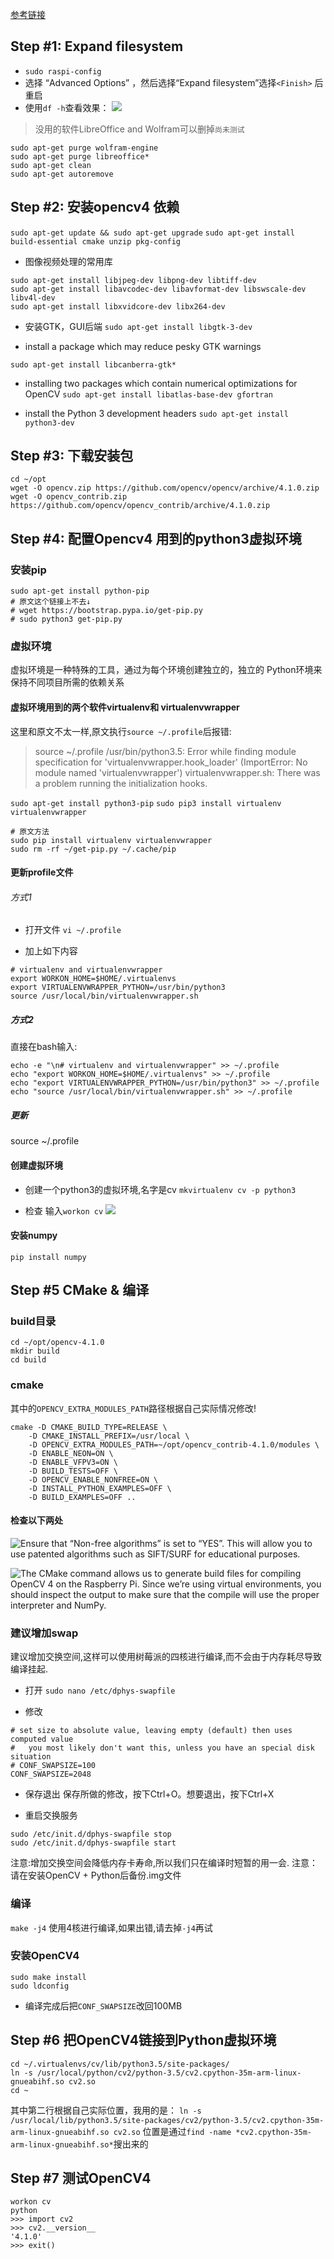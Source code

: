 [参考链接](https://www.pyimagesearch.com/2018/09/26/install-opencv-4-on-your-raspberry-pi/)


## Step #1: Expand filesystem 
- `sudo raspi-config`
- 选择 “Advanced Options” ，然后选择“Expand filesystem”选择`<Finish>` 后重启
- 使用`df -h`查看效果：
![](_v_images/20190416210014920_8541.png)
>没用的软件LibreOffice and Wolfram可以删掉`尚未测试`
```
sudo apt-get purge wolfram-engine
sudo apt-get purge libreoffice*
sudo apt-get clean
sudo apt-get autoremove
```

## Step #2: 安装opencv4 依赖
`sudo apt-get update && sudo apt-get upgrade`
`sudo apt-get install build-essential cmake unzip pkg-config`

- 图像视频处理的常用库
```
sudo apt-get install libjpeg-dev libpng-dev libtiff-dev
sudo apt-get install libavcodec-dev libavformat-dev libswscale-dev libv4l-dev
sudo apt-get install libxvidcore-dev libx264-dev
```

- 安装GTK，GUI后端
`sudo apt-get install libgtk-3-dev`

-  install a package which may reduce pesky GTK warnings

`sudo apt-get install libcanberra-gtk*`

- installing two packages which contain numerical optimizations for OpenCV
`sudo apt-get install libatlas-base-dev gfortran`

- install the Python 3 development headers
`sudo apt-get install python3-dev`

## Step #3: 下载安装包
```
cd ~/opt
wget -O opencv.zip https://github.com/opencv/opencv/archive/4.1.0.zip
wget -O opencv_contrib.zip https://github.com/opencv/opencv_contrib/archive/4.1.0.zip
```

## Step #4: 配置Opencv4 用到的python3虚拟环境
### 安装pip
```
sudo apt-get install python-pip  
# 原文这个链接上不去↓
# wget https://bootstrap.pypa.io/get-pip.py
# sudo python3 get-pip.py
```


### 虚拟环境
虚拟环境是一种特殊的工具，通过为每个环境创建独立的，独立的 Python环境来保持不同项目所需的依赖关系

#### 虚拟环境用到的两个软件virtualenv和 virtualenvwrapper
这里和原文不太一样,原文执行`source ~/.profile`后报错:
> source ~/.profile
>/usr/bin/python3.5: Error while finding module specification for 'virtualenvwrapper.hook_loader' (ImportError: No module named 'virtualenvwrapper')
>virtualenvwrapper.sh: There was a problem running the initialization hooks.

`sudo apt-get install python3-pip`
`sudo pip3 install virtualenv virtualenvwrapper`

```
# 原文方法
sudo pip install virtualenv virtualenvwrapper
sudo rm -rf ~/get-pip.py ~/.cache/pip
```

#### 更新profile文件
###### 方式1
- 打开文件
`vi ~/.profile`

- 加上如下内容
```
# virtualenv and virtualenvwrapper
export WORKON_HOME=$HOME/.virtualenvs
export VIRTUALENVWRAPPER_PYTHON=/usr/bin/python3
source /usr/local/bin/virtualenvwrapper.sh
```

##### 方式2
直接在bash输入:
```
echo -e "\n# virtualenv and virtualenvwrapper" >> ~/.profile
echo "export WORKON_HOME=$HOME/.virtualenvs" >> ~/.profile
echo "export VIRTUALENVWRAPPER_PYTHON=/usr/bin/python3" >> ~/.profile
echo "source /usr/local/bin/virtualenvwrapper.sh" >> ~/.profile
```

##### 更新
source ~/.profile

#### 创建虚拟环境
- 创建一个python3的虚拟环境,名字是cv
`mkvirtualenv cv -p python3`

- 检查
输入`workon cv`
![](_v_images/20190416221349161_25390.png)

#### 安装numpy
`pip install numpy`

## Step #5 CMake & 编译
### build目录
```
cd ~/opt/opencv-4.1.0
mkdir build
cd build
```

### cmake
其中的`OPENCV_EXTRA_MODULES_PATH`路径根据自己实际情况修改!
```
cmake -D CMAKE_BUILD_TYPE=RELEASE \
    -D CMAKE_INSTALL_PREFIX=/usr/local \
    -D OPENCV_EXTRA_MODULES_PATH=~/opt/opencv_contrib-4.1.0/modules \
    -D ENABLE_NEON=ON \
    -D ENABLE_VFPV3=ON \
    -D BUILD_TESTS=OFF \
    -D OPENCV_ENABLE_NONFREE=ON \
    -D INSTALL_PYTHON_EXAMPLES=OFF \
    -D BUILD_EXAMPLES=OFF ..
```

#### 检查以下两处
![Ensure that “Non-free algorithms” is set to “YES”. This will allow you to use patented algorithms such as SIFT/SURF for educational purposes.](_v_images/20190417113130662_25445.png)

![The CMake command allows us to generate build files for compiling OpenCV 4 on the Raspberry Pi. Since we’re using virtual environments, you should inspect the output to make sure that the compile will use the proper interpreter and NumPy.](_v_images/20190417113242321_916.png)


### 建议增加swap
建议增加交换空间,这样可以使用树莓派的四核进行编译,而不会由于内存耗尽导致编译挂起.

- 打开
`sudo nano /etc/dphys-swapfile`

- 修改
```
# set size to absolute value, leaving empty (default) then uses computed value
#   you most likely don't want this, unless you have an special disk situation
# CONF_SWAPSIZE=100
CONF_SWAPSIZE=2048
```
- 保存退出
保存所做的修改，按下Ctrl+O。想要退出，按下Ctrl+X

- 重启交换服务
```
sudo /etc/init.d/dphys-swapfile stop
sudo /etc/init.d/dphys-swapfile start
```

注意:增加交换空间会降低内存卡寿命,所以我们只在编译时短暂的用一会. 注意：请在安装OpenCV + Python后备份.img文件

### 编译
`make -j4`
使用4核进行编译,如果出错,请去掉`-j4`再试

### 安装OpenCV4
```
sudo make install
sudo ldconfig
```

- 编译完成后把`CONF_SWAPSIZE`改回100MB

## Step #6 把OpenCV4链接到Python虚拟环境
```
cd ~/.virtualenvs/cv/lib/python3.5/site-packages/
ln -s /usr/local/python/cv2/python-3.5/cv2.cpython-35m-arm-linux-gnueabihf.so cv2.so
cd ~
```

其中第二行根据自己实际位置，我用的是：
`ln -s /usr/local/lib/python3.5/site-packages/cv2/python-3.5/cv2.cpython-35m-arm-linux-gnueabihf.so cv2.so`
位置是通过`find -name *cv2.cpython-35m-arm-linux-gnueabihf.so*`搜出来的

## Step #7 测试OpenCV4
```
workon cv
python
>>> import cv2
>>> cv2.__version__
'4.1.0'
>>> exit()
```
